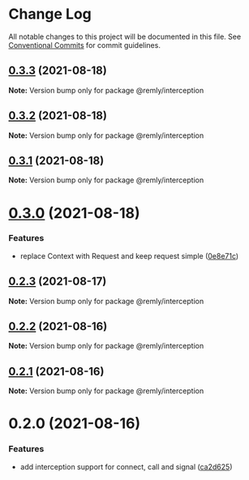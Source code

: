 # Change Log

All notable changes to this project will be documented in this file.
See [Conventional Commits](https://conventionalcommits.org) for commit guidelines.

## [0.3.3](https://gitr.net/mindary/remly/compare/@remly/interception@0.3.2...@remly/interception@0.3.3) (2021-08-18)

**Note:** Version bump only for package @remly/interception





## [0.3.2](https://gitr.net/mindary/remly/compare/@remly/interception@0.3.1...@remly/interception@0.3.2) (2021-08-18)

**Note:** Version bump only for package @remly/interception





## [0.3.1](https://gitr.net/mindary/remly/compare/@remly/interception@0.3.0...@remly/interception@0.3.1) (2021-08-18)

**Note:** Version bump only for package @remly/interception





# [0.3.0](https://gitr.net/mindary/remly/compare/@remly/interception@0.2.3...@remly/interception@0.3.0) (2021-08-18)


### Features

* replace Context with Request and keep request simple ([0e8e71c](https://gitr.net/mindary/remly/commits/0e8e71c0d086d46c1b70a5a951224970bc4d2105))





## [0.2.3](https://gitr.net/mindary/remly/compare/@remly/interception@0.2.2...@remly/interception@0.2.3) (2021-08-17)

**Note:** Version bump only for package @remly/interception





## [0.2.2](https://gitr.net/mindary/remly/compare/@remly/interception@0.2.1...@remly/interception@0.2.2) (2021-08-16)

**Note:** Version bump only for package @remly/interception





## [0.2.1](https://gitr.net/mindary/remly/compare/@remly/interception@0.2.0...@remly/interception@0.2.1) (2021-08-16)

**Note:** Version bump only for package @remly/interception





# 0.2.0 (2021-08-16)


### Features

* add interception support for connect, call and signal ([ca2d625](https://gitr.net/mindary/remly/commits/ca2d625c216f18420c7d5c73ed26296ca9297974))
